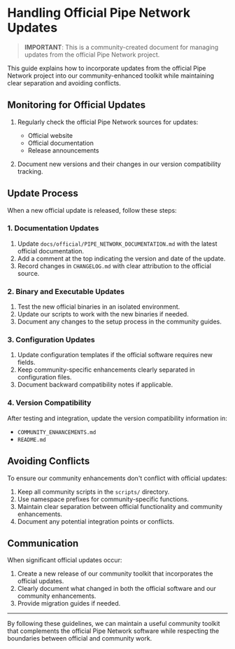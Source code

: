 # Handling Official Pipe Network Updates

> **IMPORTANT**: This is a community-created document for managing updates from the official Pipe Network project.

This guide explains how to incorporate updates from the official Pipe Network project into our community-enhanced toolkit while maintaining clear separation and avoiding conflicts.

## Monitoring for Official Updates

1. Regularly check the official Pipe Network sources for updates:
   - Official website
   - Official documentation
   - Release announcements

2. Document new versions and their changes in our version compatibility tracking.

## Update Process

When a new official update is released, follow these steps:

### 1. Documentation Updates

1. Update `docs/official/PIPE_NETWORK_DOCUMENTATION.md` with the latest official documentation.
2. Add a comment at the top indicating the version and date of the update.
3. Record changes in `CHANGELOG.md` with clear attribution to the official source.

### 2. Binary and Executable Updates

1. Test the new official binaries in an isolated environment.
2. Update our scripts to work with the new binaries if needed.
3. Document any changes to the setup process in the community guides.

### 3. Configuration Updates

1. Update configuration templates if the official software requires new fields.
2. Keep community-specific enhancements clearly separated in configuration files.
3. Document backward compatibility notes if applicable.

### 4. Version Compatibility

After testing and integration, update the version compatibility information in:
- `COMMUNITY_ENHANCEMENTS.md`
- `README.md`

## Avoiding Conflicts

To ensure our community enhancements don't conflict with official updates:

1. Keep all community scripts in the `scripts/` directory.
2. Use namespace prefixes for community-specific functions.
3. Maintain clear separation between official functionality and community enhancements.
4. Document any potential integration points or conflicts.

## Communication

When significant official updates occur:

1. Create a new release of our community toolkit that incorporates the official updates.
2. Clearly document what changed in both the official software and our community enhancements.
3. Provide migration guides if needed.

---

By following these guidelines, we can maintain a useful community toolkit that complements the official Pipe Network software while respecting the boundaries between official and community work. 